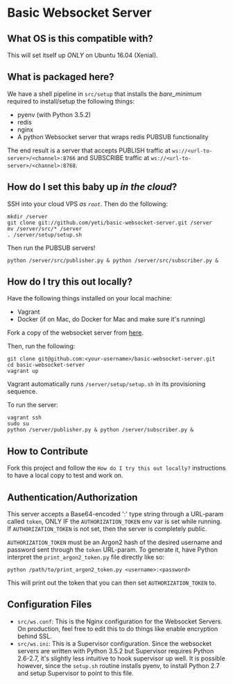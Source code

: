 # Basic Websocket Server

## What OS is this compatible with?
This will set itself up _ONLY_ on Ubuntu 16.04 (Xenial).

## What is packaged here?
We have a shell pipeline in `src/setup` that installs the _bare_minimum_ required to install/setup the following things:

* pyenv (with Python 3.5.2)
* redis
* nginx
* A python Websocket server that wraps redis PUBSUB functionality

The end result is a server that accepts PUBLISH traffic at `ws://<url-to-server>/<channel>:8766` and SUBSCRIBE traffic at `ws://<url-to-server>/<channel>:8768`.

## How do I set this baby up _in the cloud_?

SSH into your cloud VPS _as `root`_. Then do the following:

```
mkdir /server
git clone git://github.com/yeti/basic-websocket-server.git /server
mv /server/src/* /server
. /server/setup/setup.sh
```

Then run the PUBSUB servers!
```
python /server/src/publisher.py & python /server/src/subscriber.py &
```

## How do I try this out locally?
Have the following things installed on your local machine:

* Vagrant
* Docker (if on Mac, do Docker for Mac and make sure it's running)

Fork a copy of the websocket server from [here](https://github.com/yeti/basic-websocket-server.git).

Then, run the following:

```
git clone git@github.com:<your-username>/basic-websocket-server.git
cd basic-websocket-server
vagrant up
```

Vagrant automatically runs `/server/setup/setup.sh` in its provisioning sequence.

To run the server:
```
vagrant ssh
sudo su
python /server/publisher.py & python /server/subscriber.py &
```

## How to Contribute

Fork this project and follow the `How do I try this out locally?` instructions
to have a local copy to test and work on.

## Authentication/Authorization

This server accepts a Base64-encoded '<username>:<password>' type string through a URL-param called `token`,
ONLY IF the `AUTHORIZATION_TOKEN` env var is set while running. If `AUTHORIZATION_TOKEN` is
not set, then the server is completely public.

`AUTHORIZATION_TOKEN` must be an Argon2 hash of the desired username and
password sent through the `token` URL-param. To generate it, have Python interpret
the `print_argon2_token.py` file directly like so:

```
python /path/to/print_argon2_token.py <username>:<password>
```

This will print out the token that you can then set `AUTHORIZATION_TOKEN` to.

## Configuration Files

* `src/ws.conf`: This is the Nginx configuration for the Websocket Servers. On
                 production, feel free to edit this to do things like enable
                 encryption behind SSL.
* `src/ws.ini`:  This is a Supervisor configuration. Since the websocket servers
                 are written with Python 3.5.2 but Supervisor requires
                 Python 2.6-2.7, it's slightly less intuitive to hook supervisor
                 up well. It is possible however, since the `setup.sh` routine
                 installs pyenv, to install Python 2.7 and setup Supervisor to
                 point to this file.
